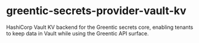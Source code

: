 # greentic-secrets-provider-vault-kv

HashiCorp Vault KV backend for the Greentic secrets core, enabling tenants to
keep data in Vault while using the Greentic API surface.
